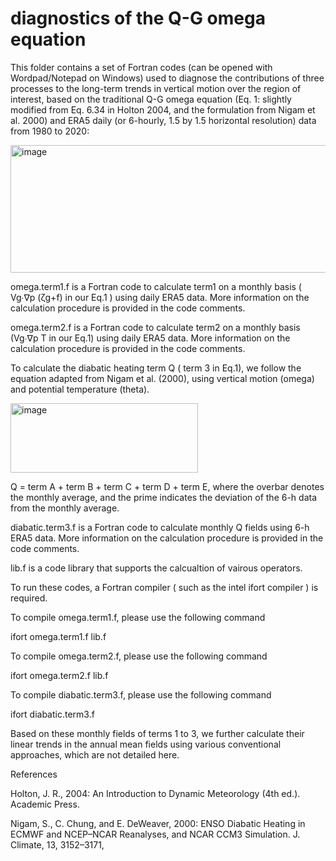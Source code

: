 # diagnostics of the Q-G omega equation 
This folder contains a set of Fortran codes (can be opened with Wordpad/Notepad on Windows) used to diagnose the contributions of three processes to the long-term trends in vertical motion over the region of interest, based on the traditional Q-G omega equation (Eq. 1: slightly modified from Eq. 6.34 in Holton 2004, and the formulation from Nigam et al. 2000) and ERA5 daily (or 6-hourly, 1.5 by 1.5 horizontal resolution) data from 1980 to 2020:

<img width="1680" height="204" alt="image" src="https://github.com/user-attachments/assets/ff507f2e-47e0-48fc-8eb8-2c419f2aebef" />

 
omega.term1.f is a Fortran code to calculate term1 on a monthly basis ( Vg∙∇p (ζg+f) in our Eq.1 ) using daily ERA5 data. 
More information on the calculation procedure is provided in the code comments.
 
omega.term2.f is a Fortran code to calculate term2 on a monthly basis (Vg∙∇p T in our Eq.1) using daily ERA5 data. 
More information on the calculation procedure is provided in the code comments.


To calculate the diabatic heating term Q ( term 3 in Eq.1), we follow the equation adapted from Nigam et al. (2000), using vertical motion (omega) and potential temperature (theta). 
 


<img width="300" height="111" alt="image" src="https://github.com/user-attachments/assets/e3d041b0-0da5-4e67-8541-591c9038d7de" />



Q = term A + term B + term C + term D + term E, where the overbar denotes the monthly average, and the prime indicates the deviation of the 6-h data from the monthly average.

diabatic.term3.f is a Fortran code to calculate monthly Q fields using 6-h ERA5 data.
More information on the calculation procedure is provided in the code comments.

lib.f is a code library that supports the calcualtion of vairous operators.

To run these codes, a Fortran compiler ( such as the intel ifort compiler ) is required.

To compile omega.term1.f, please use the following command

ifort omega.term1.f lib.f

To compile omega.term2.f, please use the following command

ifort omega.term2.f lib.f

To compile diabatic.term3.f, please use the following command

ifort diabatic.term3.f

Based on these monthly fields of terms 1 to 3, we further calculate their linear trends in the annual mean fields using various conventional approaches, which are not detailed here.


References

Holton, J. R., 2004: An Introduction to Dynamic Meteorology (4th ed.). Academic Press.

Nigam, S., C. Chung, and E. DeWeaver, 2000: ENSO Diabatic Heating in ECMWF and NCEP–NCAR Reanalyses, and NCAR CCM3 Simulation. J. Climate, 13, 3152–3171,

